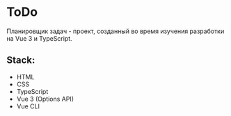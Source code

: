 # ToDo

Планировщик задач - проект, созданный во время изучения разработки на Vue 3 и TypeScript.

## Stack:

- HTML
- CSS
- TypeScript
- Vue 3 (Options API)
- Vue CLI
